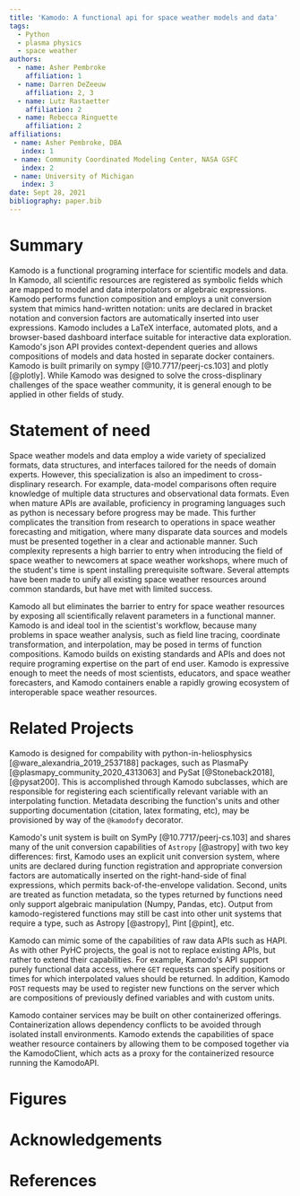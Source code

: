 ```yaml
---
title: 'Kamodo: A functional api for space weather models and data'
tags:
  - Python
  - plasma physics
  - space weather
authors:
  - name: Asher Pembroke
    affiliation: 1
  - name: Darren DeZeeuw
    affiliation: 2, 3
  - name: Lutz Rastaetter
    affiliation: 2
  - name: Rebecca Ringuette
    affiliation: 2
affiliations:
 - name: Asher Pembroke, DBA
   index: 1
 - name: Community Coordinated Modeling Center, NASA GSFC
   index: 2
 - name: University of Michigan
   index: 3
date: Sept 28, 2021
bibliography: paper.bib
---
```


# Summary

Kamodo is a functional programing interface for scientific models and data. In Kamodo, all scientific resources are registered as symbolic fields which are mapped to model and data interpolators or algebraic expressions. Kamodo performs function composition and employs a unit conversion system that mimics hand-written notation: units are declared in bracket notation and conversion factors are automatically inserted into user expressions. Kamodo includes a LaTeX interface, automated plots, and a browser-based dashboard interface suitable for interactive data exploration. Kamodo's json API provides context-dependent queries and allows compositions of models and data hosted in separate docker containers. Kamodo is built primarily on sympy [@10.7717/peerj-cs.103] and plotly [@plotly]. While Kamodo was designed to solve the cross-displinary challenges of the space weather community, it is general enough to be applied in other fields of study.

# Statement of need

Space weather models and data employ a wide variety of specialized formats, data structures, and interfaces tailored for the needs of domain experts. However, this specialization is also an impediment to cross-displinary research. For example, data-model comparisons often require knowledge of multiple data structures and observational data formats. Even when mature APIs are available, proficiency in programing languages such as python is necessary before progress may be made. This further complicates the transition from research to operations in space weather forecasting and mitigation, where many disparate data sources and models must be presented together in a clear and actionable manner. Such complexity represents a high barrier to entry when introducing the field of space weather to newcomers at space weather workshops, where much of the student's time is spent installing prerequisite software. Several attempts have been made to unify all existing space weather resources around common standards, but have met with limited success. 

Kamodo all but eliminates the barrier to entry for space weather resources by exposing all scientifically relavent parameters in a functional manner. Kamodo is and ideal tool in the scientist's workflow, because many problems in space weather analysis, such as field line tracing, coordinate transformation, and interpolation, may be posed in terms of function compositions. Kamodo builds on existing standards and APIs and does not require programing expertise on the part of end user. Kamodo is expressive enough to meet the needs of most scientists, educators, and space weather forecasters, and Kamodo containers enable a rapidly growing ecosystem of interoperable space weather resources. 


# Related Projects

Kamodo is designed for compability with python-in-heliosphysics [@ware_alexandria_2019_2537188] packages, such as PlasmaPy [@plasmapy_community_2020_4313063] and PySat [@Stoneback2018], [@pysat200]. This is accomplished through Kamodo subclasses, which are responsible for registering each scientifically relevant variable with an interpolating function. Metadata describing the function's units and other supporting documentation (citation, latex formating, etc), may be provisioned by way of the `@kamodofy` decorator.

Kamodo's unit system is built on SymPy [@10.7717/peerj-cs.103] and shares many of the unit conversion capabilities of `Astropy` [@astropy] with two key differences: first, Kamodo uses an explicit unit conversion system, where units are declared during function registration and appropriate conversion factors are automatically inserted on the right-hand-side of final expressions, which permits back-of-the-envelope validation. Second, units are treated as function metadata, so the types returned by functions need only support algebraic manipulation (Numpy, Pandas, etc). Output from kamodo-registered functions may still be cast into other unit systems that require a type, such as Astropy [@astropy], Pint [@pint], etc.

Kamodo can mimic some of the capabilities of raw data APIs such as HAPI. As with other PyHC projects, the goal is not to replace existing APIs, but rather to extend their capabilities. For example, Kamodo's API support purely functional data access, where `GET` requests can specify positions or times for which interpolated values should be returned. In addition, Kamodo `POST` requests may be used to register new functions on the server which are compositions of previously defined variables and with custom units.

Kamodo container services may be built on other containerized offerings. Containerization allows dependency conflicts to be avoided through isolated install environments. Kamodo extends the capabilities of space weather resource containers by allowing them to be composed together via the KamodoClient, which acts as a proxy for the containerized resource running the KamodoAPI. 



# Figures


# Acknowledgements



# References